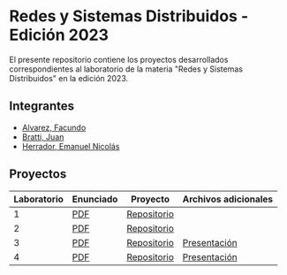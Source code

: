 # Redes y Sistemas Distribuidos - Edición 2023

El presente repositorio contiene los proyectos desarrollados correspondientes al laboratorio de la materia "Redes y Sistemas Distribuidos" en la edición 2023.

## Integrantes

- [Alvarez, Facundo](https://github.com/FDirekt)
- [Bratti, Juan](https://github.com/juanbratti)
- [Herrador, Emanuel Nicolás](https://github.com/helcsnewsxd)

## Proyectos

| Laboratorio | Enunciado | Proyecto | Archivos adicionales |
| ----------- | --------- | -------- | -------------------- |
| 1 | [PDF](./lab1.pdf) | [Repositorio](https://github.com/helcsnewsxd/famaf-computer_science-networks_and_distributed_systems-lab1) | |
| 2 | [PDF](./lab2.pdf) | [Repositorio](https://github.com/helcsnewsxd/famaf-computer_science-networks_and_distributed_systems-lab2) | |
| 3 | [PDF](./lab3.pdf) | [Repositorio](https://github.com/helcsnewsxd/famaf-computer_science-networks_and_distributed_systems-lab3) | [Presentación](./presentacion_lab3y4.pdf) |
| 4 | [PDF](./lab4.pdf) | [Repositorio](https://github.com/helcsnewsxd/famaf-computer_science-networks_and_distributed_systems-lab4) | [Presentación](./presentacion_lab3y4.pdf) |